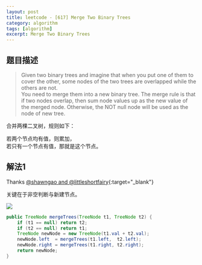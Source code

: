 ```yaml
---
layout: post
title: leetcode - [617] Merge Two Binary Trees
category: algorithm
tags: [algorithm]
excerpt: Merge Two Binary Trees
---
```


## 题目描述  

> Given two binary trees and imagine that when you put one of them to cover the other, some nodes of the two trees are overlapped while the others are not.  
> You need to merge them into a new binary tree. The merge rule is that if two nodes overlap, then sum node values up as the new value of the merged node. Otherwise, the NOT null node will be used as the node of new tree.  

合并两棵二叉树，规则如下：  

若两个节点均有值，则累加，  
若只有一个节点有值，那就是这个节点。  




## 解法1  

Thanks [@shawngao and @littleshortfairy](https://leetcode.com/problems/merge-two-binary-trees/discuss/104299/Java-Solution-6-lines-Tree-Traversal){:target="_blank"}  

关键在于非空判断与新建节点。  


![](https://yyc-images.oss-cn-beijing.aliyuncs.com/leetcode_617.png)  


``` java
public TreeNode mergeTrees(TreeNode t1, TreeNode t2) {
    if (t1 == null) return t2;
    if (t2 == null) return t1;
    TreeNode newNode = new TreeNode(t1.val + t2.val);
    newNode.left  = mergeTrees(t1.left,  t2.left);
    newNode.right = mergeTrees(t1.right, t2.right);
    return newNode;
}
```
